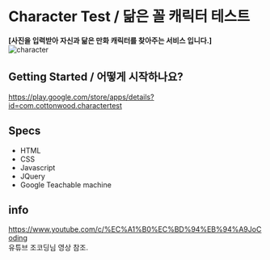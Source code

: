 # Character Test / 닮은 꼴 캐릭터 테스트

**[사진을 입력받아 자신과 닮은 만화 캐릭터를 찾아주는 서비스 입니다.]**  
![character](https://user-images.githubusercontent.com/79053495/150975953-d6cbdd8d-700f-424e-819e-71288f24a3cd.png)


## Getting Started / 어떻게 시작하나요?

https://play.google.com/store/apps/details?id=com.cottonwood.charactertest

## Specs
- HTML
- CSS
- Javascript
- JQuery
- Google Teachable machine

## info
https://www.youtube.com/c/%EC%A1%B0%EC%BD%94%EB%94%A9JoCoding  
유튜브 조코딩님 영상 참조.





